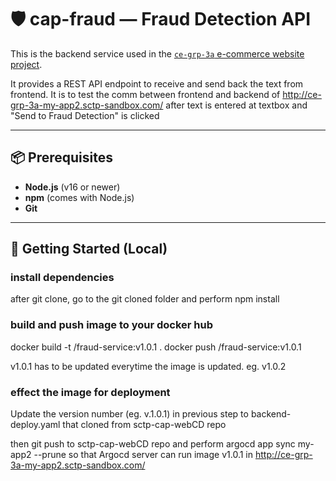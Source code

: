 # 🛡️ cap-fraud — Fraud Detection API

This is the backend service used in the [`ce-grp-3a` e-commerce website project](http://ce-grp-3a-my-app2.sctp-sandbox.com/). 

It provides a REST API endpoint to receive and send back the text from frontend. 
It is to test the comm between frontend and backend of http://ce-grp-3a-my-app2.sctp-sandbox.com/ after text is entered at textbox and "Send to Fraud Detection" is clicked

---

## 📦 Prerequisites

- **Node.js** (v16 or newer)
- **npm** (comes with Node.js)
- **Git**

---

## 🚀 Getting Started (Local)

### install dependencies
after git clone, go to the git cloned folder and perform
   npm install 

### build and push image to your docker hub
docker build -t <dockerhub-username>/fraud-service:v1.0.1 .
docker push <dockerhub-username>/fraud-service:v1.0.1

v1.0.1 has to be updated everytime the image is updated. eg. v1.0.2

### effect the image for deployment 
Update the version number (eg. v.1.0.1) in previous step to backend-deploy.yaml that cloned from sctp-cap-webCD repo

then git push to sctp-cap-webCD repo and perform
argocd app sync my-app2  --prune
so that Argocd server can run image v1.0.1 in http://ce-grp-3a-my-app2.sctp-sandbox.com/
 